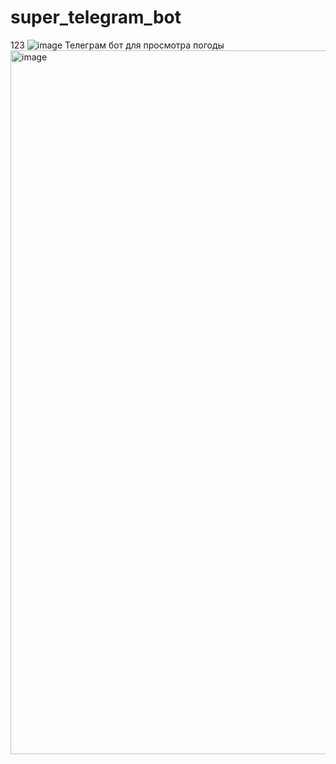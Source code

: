 # super_telegram_bot
123
![image](https://user-images.githubusercontent.com/82600534/193885491-bcd41d1f-c5a1-4652-8287-b1953f7f4004.png)
Телеграм бот для просмотра погоды
<img width="1126" alt="image" src="https://user-images.githubusercontent.com/82600534/193885848-ca01c5f1-7051-4c5d-9130-3d53f8eecbd0.png">
